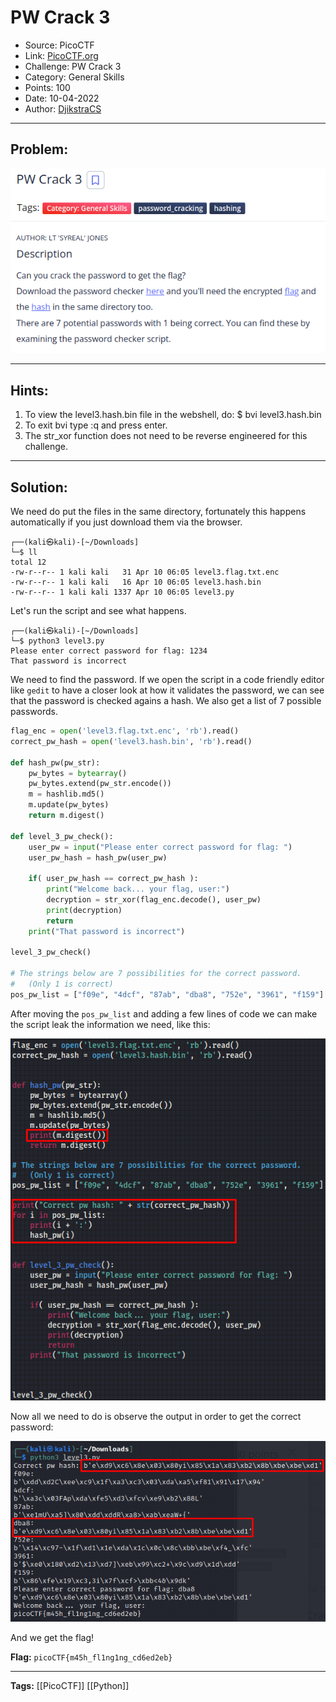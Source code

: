 # PW Crack 3
* Source: PicoCTF
* Link: [PicoCTF.org](https://picoctf.org/)
* Challenge: PW Crack 3
* Category: General Skills
* Points: 100
* Date: 10-04-2022
* Author: [DjikstraCS](https://github.com/DjikstraCS)

---
## Problem:
![](./attachments/Pasted%20image%2020220410124713.png)

---
## Hints:
1. To view the level3.hash.bin file in the webshell, do: $ bvi level3.hash.bin
2. To exit bvi type :q and press enter.
3. The str_xor function does not need to be reverse engineered for this challenge.

---
## Solution:
We need do put the files in the same directory, fortunately this happens automatically if you just download them via the browser.

```console
┌──(kali㉿kali)-[~/Downloads]
└─$ ll
total 12
-rw-r--r-- 1 kali kali   31 Apr 10 06:05 level3.flag.txt.enc
-rw-r--r-- 1 kali kali   16 Apr 10 06:05 level3.hash.bin
-rw-r--r-- 1 kali kali 1337 Apr 10 06:05 level3.py
```

Let's run the script and see what happens.

```console
┌──(kali㉿kali)-[~/Downloads]
└─$ python3 level3.py
Please enter correct password for flag: 1234
That password is incorrect
```

We need to find the password. If we open the script in a code friendly editor like `gedit` to have a closer look at how it validates the password, we can see that the password is checked agains a hash. We also get a list of 7 possible passwords.

```py
flag_enc = open('level3.flag.txt.enc', 'rb').read()
correct_pw_hash = open('level3.hash.bin', 'rb').read()

def hash_pw(pw_str):
    pw_bytes = bytearray()
    pw_bytes.extend(pw_str.encode())
    m = hashlib.md5()
    m.update(pw_bytes)
    return m.digest()

def level_3_pw_check():
    user_pw = input("Please enter correct password for flag: ")
    user_pw_hash = hash_pw(user_pw)
    
    if( user_pw_hash == correct_pw_hash ):
        print("Welcome back... your flag, user:")
        decryption = str_xor(flag_enc.decode(), user_pw)
        print(decryption)
        return
    print("That password is incorrect")

level_3_pw_check()

# The strings below are 7 possibilities for the correct password. 
#   (Only 1 is correct)
pos_pw_list = ["f09e", "4dcf", "87ab", "dba8", "752e", "3961", "f159"]
```

After moving the `pos_pw_list` and adding a few lines of code we can make the script leak the information we need, like this:

![](./attachments/Pasted%20image%2020220410123459.png)

Now all we need to do is observe the output in order to get the correct password:

![](./attachments/Pasted%20image%2020220410123929.png)

And we get the flag!

**Flag:** `picoCTF{m45h_fl1ng1ng_cd6ed2eb}`

---
**Tags:** [[PicoCTF]] [[Python]]